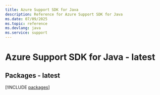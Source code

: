```yaml
---
title: Azure Support SDK for Java
description: Reference for Azure Support SDK for Java
ms.date: 07/09/2025
ms.topic: reference
ms.devlang: java
ms.service: support
---
```

# Azure Support SDK for Java - latest
## Packages - latest
[!INCLUDE [packages](support-index.md)]